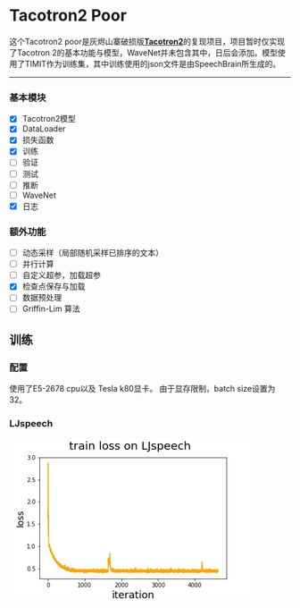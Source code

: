 # Tacotron2 Poor 
这个Tacotron2 poor是灰烬山寨破损版[**Tacotron2**](https://arxiv.org/pdf/1712.05884.pdf)的复现项目，项目暂时仅实现了Tacotron 2的基本功能与模型，WaveNet并未包含其中，日后会添加。模型使用了TIMIT作为训练集，其中训练使用的json文件是由SpeechBrain所生成的。

----

### 基本模块
- [x] Tacotron2模型
- [x] DataLoader
- [x] 损失函数
- [x] 训练
- [ ] 验证
- [ ] 测试
- [ ] 推断
- [ ] WaveNet
- [x] 日志

### 额外功能
- [ ] 动态采样（局部随机采样已排序的文本）
- [ ] 并行计算
- [ ] 自定义超参，加载超参
- [x] 检查点保存与加载
- [ ] 数据预处理
- [ ] Griffin-Lim 算法

## 训练

### 配置

使用了E5-2678 cpu以及 Tesla k80显卡。 由于显存限制，batch size设置为32。

### LJspeech
![LJspeech train loss](https://github.com/PhyseChan/Tacotron2Poor/blob/master/train_loss.jpg)



